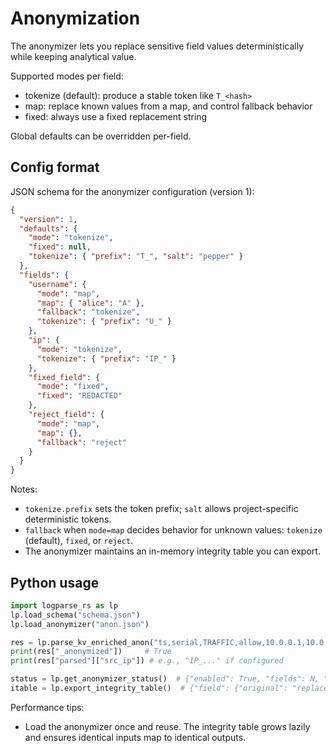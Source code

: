 # Anonymization

The anonymizer lets you replace sensitive field values deterministically while keeping analytical value.

Supported modes per field:
- tokenize (default): produce a stable token like `T_<hash>`
- map: replace known values from a map, and control fallback behavior
- fixed: always use a fixed replacement string

Global defaults can be overridden per-field.

## Config format

JSON schema for the anonymizer configuration (version 1):

```json
{
  "version": 1,
  "defaults": {
    "mode": "tokenize",            
    "fixed": null,                  
    "tokenize": { "prefix": "T_", "salt": "pepper" }
  },
  "fields": {
    "username": {
      "mode": "map",
      "map": { "alice": "A" },
      "fallback": "tokenize",     
      "tokenize": { "prefix": "U_" }
    },
    "ip": {
      "mode": "tokenize",
      "tokenize": { "prefix": "IP_" }
    },
    "fixed_field": {
      "mode": "fixed",
      "fixed": "REDACTED"
    },
    "reject_field": {
      "mode": "map",
      "map": {},
      "fallback": "reject"
    }
  }
}
```

Notes:
- `tokenize.prefix` sets the token prefix; `salt` allows project-specific deterministic tokens.
- `fallback` when `mode=map` decides behavior for unknown values: `tokenize` (default), `fixed`, or `reject`.
- The anonymizer maintains an in-memory integrity table you can export.

## Python usage

```python
import logparse_rs as lp
lp.load_schema("schema.json")
lp.load_anonymizer("anon.json")

res = lp.parse_kv_enriched_anon("ts,serial,TRAFFIC,allow,10.0.0.1,10.0.0.2,...")
print(res["_anonymized"])     # True
print(res["parsed"]["src_ip"]) # e.g., "IP_..." if configured

status = lp.get_anonymizer_status()  # {"enabled": True, "fields": N, "pairs": M}
itable = lp.export_integrity_table()  # {"field": {"original": "replacement", ...}}
```

Performance tips:
- Load the anonymizer once and reuse. The integrity table grows lazily and ensures identical inputs map to identical outputs.

